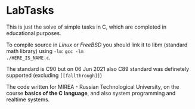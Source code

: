 # LabTasks

This is just the solve of simple tasks in C, which are completed in educational purposes.

To compile source in <i>Linux</i> or <i>FreeBSD</i> you should link it to libm (standard math library) using <code>-lm</code>: <code>gcc -lm ./HERE_IS_NAME.c</code>.

The standard is C90 but on 06 Jun 2021 also C89 standard was definetely supported (excluding `[[fallthrough]]`)

The code written for MIREA - Russian Technological University, on the course <b>basics of the C language</b>, and also system programming and realtime systems.
